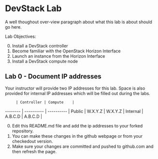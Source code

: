 # DevStack Lab

A well thoughout over-view paragraph about what this lab is about should go here.

Lab Objectives:

  0. Install a DevStack controller
  0. Become familiar with the OpenStack Horizon Interface
  0. Launch an instance from the Horizon Interface
  0. Install a DevStack compute node

## Lab 0 - Document IP addresses
 
Your instructor will provide two IP addresses for this lab. 
Space is also provided for internal IP addresses which will be filled out during the labs.

         | Controller | Compute    |
-------- | ---------- | ---------- |
Public   | W.X.Y.Z    | W.X.Y.Z    |
Internal | A.B.C.D    | A.B.C.D    |

0. Edit this README.md file and add the ip addresses to your forked repository.
0. You can make these changes in the github webpage or from your checkedout version.
0. Make sure your changes are committed and pushed to github.com and then refresh the page.
